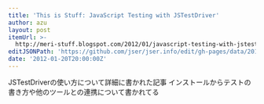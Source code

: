 ```yaml
---
title: 'This is Stuff: JavaScript Testing with JSTestDriver'
author: azu
layout: post
itemUrl: >-
  http://meri-stuff.blogspot.com/2012/01/javascript-testing-with-jstestdriver.html
editJSONPath: 'https://github.com/jser/jser.info/edit/gh-pages/data/2012/01/index.json'
date: '2012-01-20T20:00:00Z'
---
```

JSTestDriverの使い方について詳細に書かれた記事
インストールからテストの書き方や他のツールとの連携について書かれてる
